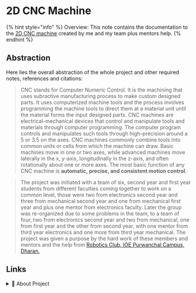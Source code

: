 # 2D CNC Machine

{% hint style="info" %}
Overview: This note contains the documentation to the [2D CNC machine](./) created by me and my team plus mentors help.
{% endhint %}

## Abstraction

Here lies the overall abstraction of the whole project and other required notes, references and citations:

> CNC stands for Computer Numeric Control. It is the machining that uses subractive manufacturing process to make custom designed parts. It uses computerized machine tools and the process involves programming the machine tools to direct them at a material unit until the material forms the input designed parts. CNC machines are electrical-mechanical devices that control and manipulate tools and materials through computer programming. The computer program controls and manipulates such tools through high-precision around a 5 or 3.5 on the axes. CNC machines commonly combine tools into common units or cells from which the machine can draw. Basic machines move in one or two axes, while advanced machines move laterally in the x, y-axis, longitudinally in the z-axis, and often rotationally about one or more axes. The most basic function of any CNC machine is **automatic, precise, and consistent motion control**.

> The project was initiated with a team of six, second year and first year students from different faculties coming together to work on a common level, those were two from electronics second year and three from mechanical second year and one from mechanical first year and plus one mentor from electronics faculty. Later the group was re-organized due to some problems in the team, to a team of four, two from electronics second year and two from mechanical, one from first year and the other from second year, with one mentor from third year electronics and one more from third year mechanical. The project was given a purpose by the hard work of these members and mentors and the help from [Robotics Club, IOE Purwanchal Campus, Dharan.](https://maps.app.goo.gl/1zxnQARuhcLXbbhD6)

## Links

<details>

<summary><span data-gb-custom-inline data-tag="emoji" data-code="1f9f0">🧰</span> About Project</summary>

[parts-and-components.md](overview/parts-and-components.md "mention")

</details>
